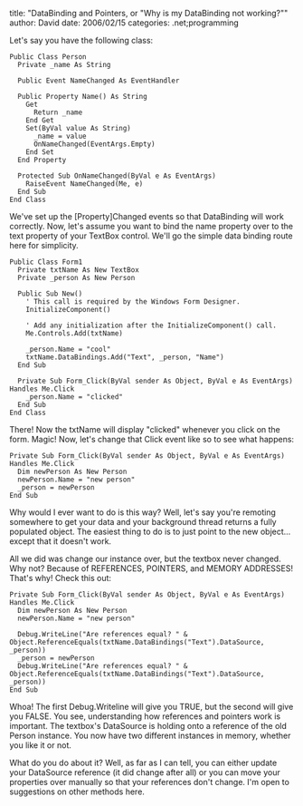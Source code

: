 
title: "DataBinding and Pointers, or \"Why is my DataBinding not working?\""
author: David
date: 2006/02/15
categories: .net;programming

Let's say you have the following class:

    Public Class Person
      Private _name As String

      Public Event NameChanged As EventHandler

      Public Property Name() As String
        Get
          Return _name
        End Get
        Set(ByVal value As String)
          _name = value
          OnNameChanged(EventArgs.Empty)
        End Set
      End Property

      Protected Sub OnNameChanged(ByVal e As EventArgs)
        RaiseEvent NameChanged(Me, e)
      End Sub
    End Class

We've set up the [Property]Changed events so that DataBinding will work correctly. Now, let's assume you want to bind the name property over to the text property of your TextBox control. We'll go the simple data binding route here for simplicity.

    Public Class Form1
      Private txtName As New TextBox
      Private _person As New Person

      Public Sub New()
        ' This call is required by the Windows Form Designer.
        InitializeComponent()

        ' Add any initialization after the InitializeComponent() call.
        Me.Controls.Add(txtName)

        _person.Name = "cool"
        txtName.DataBindings.Add("Text", _person, "Name")
      End Sub

      Private Sub Form_Click(ByVal sender As Object, ByVal e As EventArgs) Handles Me.Click
        _person.Name = "clicked"
      End Sub
    End Class

There! Now the txtName will display "clicked" whenever you click on the form. Magic! Now, let's change that Click event like so to see what happens:

    Private Sub Form_Click(ByVal sender As Object, ByVal e As EventArgs) Handles Me.Click
      Dim newPerson As New Person
      newPerson.Name = "new person"
      _person = newPerson
    End Sub

Why would I ever want to do is this way? Well, let's say you're remoting somewhere to get your data and your background thread returns a fully populated object. The easiest thing to do is to just point to the new object... except that it doesn't work.

All we did was change our instance over, but the textbox never changed. Why not? Because of REFERENCES, POINTERS, and MEMORY ADDRESSES! That's why! Check this out:

    Private Sub Form_Click(ByVal sender As Object, ByVal e As EventArgs) Handles Me.Click
      Dim newPerson As New Person
      newPerson.Name = "new person"

      Debug.WriteLine("Are references equal? " & Object.ReferenceEquals(txtName.DataBindings("Text").DataSource, _person))
      _person = newPerson
      Debug.WriteLine("Are references equal? " & Object.ReferenceEquals(txtName.DataBindings("Text").DataSource, _person))
    End Sub

Whoa! The first Debug.Writeline will give you TRUE, but the second will give you FALSE. You see, understanding how references and pointers work is important. The textbox's DataSource is holding onto a reference of the old Person instance. You now have two different instances in memory, whether you like it or not.

What do you do about it? Well, as far as I can tell, you can either update your DataSource reference (it did change after all) or you can move your properties over manually so that your references don't change. I'm open to suggestions on other methods here.

